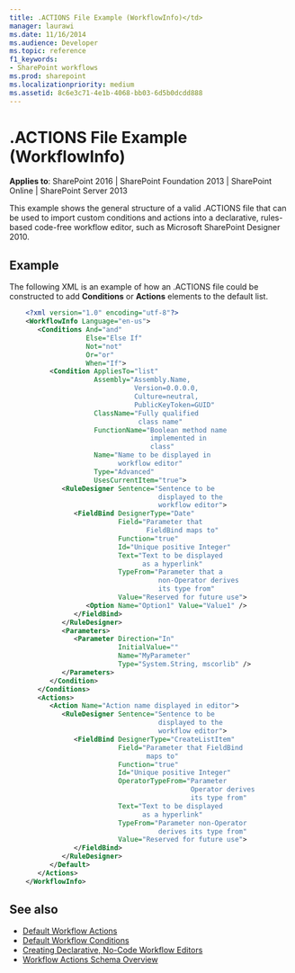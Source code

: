 ```yaml
---
title: .ACTIONS File Example (WorkflowInfo)</td>
manager: laurawi
ms.date: 11/16/2014
ms.audience: Developer
ms.topic: reference
f1_keywords:
- SharePoint workflows
ms.prod: sharepoint
ms.localizationpriority: medium
ms.assetid: 8c6e3c71-4e1b-4068-bb03-6d5b0dcdd888
---
```


# .ACTIONS File Example (WorkflowInfo)</td>

**Applies to**: SharePoint 2016 | SharePoint Foundation 2013 | SharePoint Online | SharePoint Server 2013

This example shows the general structure of a valid .ACTIONS file that can be used to import custom conditions and actions into a declarative, rules-based code-free workflow editor, such as Microsoft SharePoint Designer 2010.

## Example

The following XML is an example of how an .ACTIONS file could be constructed to add **Conditions** or **Actions** elements to the default list.

```XML
    <?xml version="1.0" encoding="utf-8"?>
    <WorkflowInfo Language="en-us">
       <Conditions And="and"
                   Else="Else If"
                   Not="not"
                   Or="or"
                   When="If">
          <Condition AppliesTo="list"
                     Assembly="Assembly.Name, 
                               Version=0.0.0.0, 
                               Culture=neutral, 
                               PublicKeyToken=GUID"
                     ClassName="Fully qualified 
                                class name"
                     FunctionName="Boolean method name
                                   implemented in 
                                   class"
                     Name="Name to be displayed in 
                           workflow editor"
                     Type="Advanced"
                     UsesCurrentItem="true">
             <RuleDesigner Sentence="Sentence to be 
                                     displayed to the 
                                     workflow editor">
                <FieldBind DesignerType="Date"
                           Field="Parameter that 
                                  FieldBind maps to"
                           Function="true"
                           Id="Unique positive Integer"
                           Text="Text to be displayed 
                                 as a hyperlink"
                           TypeFrom="Parameter that a 
                                     non-Operator derives 
                                     its type from"
                           Value="Reserved for future use">
                   <Option Name="Option1" Value="Value1" />
                </FieldBind>
             </RuleDesigner>
             <Parameters>
                <Parameter Direction="In"
                           InitialValue=""
                           Name="MyParameter"
                           Type="System.String, mscorlib" />
             </Parameters>
          </Condition>
       </Conditions>
       <Actions>
          <Action Name="Action name displayed in editor">
             <RuleDesigner Sentence="Sentence to be 
                                     displayed to the
                                     workflow editor">
                <FieldBind DesignerType="CreateListItem"
                           Field="Parameter that FieldBind 
                                  maps to"
                           Function="true"
                           Id="Unique positive Integer"
                           OperatorTypeFrom="Parameter 
                                             Operator derives 
                                             its type from"
                           Text="Text to be displayed 
                                 as a hyperlink"
                           TypeFrom="Parameter non-Operator 
                                     derives its type from"
                           Value="Reserved for future use">
                </FieldBind>
             </RuleDesigner>
          </Default>
       </Actions>
    </WorkflowInfo>
```

## See also

- [Default Workflow Actions](default-workflow-actions-workflowinfo.md)
- [Default Workflow Conditions](default-workflow-conditions-workflowinfo.md)
- [Creating Declarative, No-Code Workflow Editors](https://msdn.microsoft.com/library/60dfda8d-e724-4d7d-9578-aa239c362dcf(Office.15).aspx)
- [Workflow Actions Schema Overview](https://msdn.microsoft.com/library/25da07cb-b228-43f2-9cdf-c8c71c3eabbb(Office.15).aspx)








